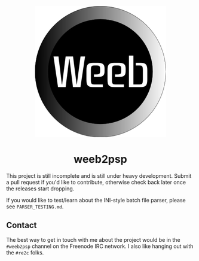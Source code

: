 <center>
  <img src="img/weeb_web.svg" />
  <br>
  <h1>weeb2psp</h1>
</center>

This project is still incomplete and is still under heavy development.  Submit a
pull request if you'd like to contribute, otherwise check back later once the
releases start dropping.

If you would like to test/learn about the INI-style batch file parser, please
see `PARSER_TESTING.md`.

## Contact
The best way to get in touch with me about the project would be in the
`#weeb2psp` channel on the Freenode IRC network.  I also like hanging out
with the `#re2c` folks.

